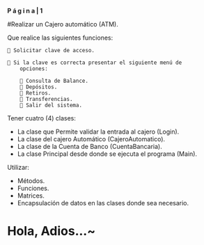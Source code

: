 ****P á g i n a | 1****

#Realizar un Cajero automático (ATM). 

Que realice las siguientes funciones:

     Solicitar clave de acceso.

     Si la clave es correcta presentar el siguiente menú de
        opciones:

         Consulta de Balance.
         Depósitos.
         Retiros.
         Transferencias.
         Salir del sistema. 

Tener cuatro (4) clases:

  - La clase que Permite validar la entrada al cajero (Login).
  - La clase del cajero Automático (CajeroAutomatico).
  - La clase de la Cuenta de Banco (CuentaBancaria).
  - La clase Principal desde donde se ejecuta el programa (Main).

  Utilizar:

* Métodos. 
* Funciones.  
* Matrices.
* Encapsulación de datos en las clases donde sea necesario. 

# Hola, Adios...~

